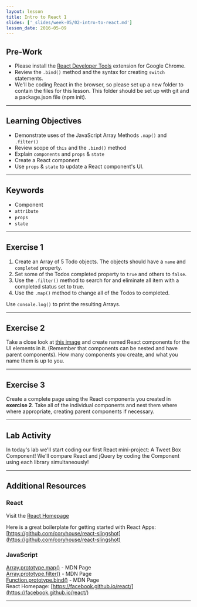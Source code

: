 ```yaml
---
layout: lesson
title: Intro to React 1
slides: ['_slides/week-05/02-intro-to-react.md']
lesson_date: 2016-05-09
---
```


## Pre-Work

- Please install the [React Developer Tools](https://chrome.google.com/webstore/detail/react-developer-tools/fmkadmapgofadopljbjfkapdkoienihi?hl=en) extension for Google Chrome.
- Review the `.bind()` method and the syntax for creating `switch` statements.
- We'll be coding React in the browser, so please set up a new folder to contain the files for this lesson.
This folder should be set up with git and a package.json file (npm init).

---

## Learning Objectives

- Demonstrate uses of the JavaScript Array Methods `.map()` and `.filter()`
- Review scope of `this` and the `.bind()` method
- Explain `components` and `props` & `state`
- Create a React component
- Use `props` & `state` to update a React component's UI.

---

## Keywords

- Component
- `attribute`
- `props`
- `state`

---

## Exercise 1

1. Create an Array of 5 Todo objects. The objects should have a `name` and `completed` property.
2. Set some of the Todos completed property to `true` and others to `false`.
3. Use the `.filter()` method to search for and eliminate all item with a completed status set to true.
4. Use the `.map()` method to change all of the Todos to completed.

Use `console.log()` to print the resulting Arrays.

---

## Exercise 2

Take a close look at [this image](/public/img/slide-assets/airbnb-components.png) and
create named React components for the UI elements in it. (Remember that components can be nested and have parent components).
How many components you create, and what you name them is up to you.

---

## Exercise 3

Create a complete page using the React components you created in **exercise 2**. Take all of the individual components and nest them where
where appropriate, creating parent components if necessary.

---

## Lab Activity

In today's lab we'll start coding our first React mini-project: A Tweet Box Component!
We'll compare React and jQuery by coding the Component using each library simultaneously!

---

## Additional Resources

### React

Visit the [React Homepage](https://facebook.github.io/react/)

Here is a great boilerplate for getting started with React Apps:
[https://github.com/coryhouse/react-slingshot](https://github.com/coryhouse/react-slingshot)


### JavaScript

[Array.prototype.map()](https://developer.mozilla.org/en-US/docs/Web/JavaScript/Reference/Global_Objects/array/map) - MDN Page <br>
[Array.prototype.filter()](https://developer.mozilla.org/en/docs/Web/JavaScript/Reference/Global_Objects/array/filter) - MDN Page <br>
[Function.prototype.bind()](https://developer.mozilla.org/en/docs/Web/JavaScript/Reference/Global_objects/Function/bind) - MDN Page <br>
React Homepage: [https://facebook.github.io/react/](https://facebook.github.io/react/)

---
